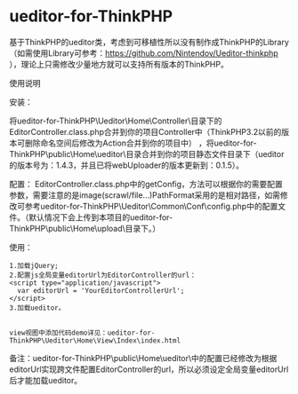 ueditor-for-ThinkPHP
====================

基于ThinkPHP的ueditor类，考虑到可移植性所以没有制作成ThinkPHP的Library（如需使用Library可参考：https://github.com/Nintendov/Ueditor-thinkphp ），理论上只需修改少量地方就可以支持所有版本的ThinkPHP。

使用说明

安装：

将ueditor-for-ThinkPHP\Ueditor\Home\Controller\目录下的 EditorController.class.php合并到你的项目Controller中（ThinkPHP3.2以前的版本可删除命名空间后修改为Action合并到你的项目中） ，将ueditor-for-ThinkPHP\public\Home\ueditor\目录合并到你的项目静态文件目录下（ueditor的版本号为：1.4.3，并且已将webUploader的版本更新到：0.1.5）。

配置：
  EditorController.class.php中的getConfig，方法可以根据你的需要配置参数，需要注意的是image(scrawl/file...)PathFormat采用的是相对路径，如需修改可参考ueditor-for-ThinkPHP\Ueditor\Common\Conf\config.php中的配置文件。（默认情况下会上传到本项目的ueditor-for-ThinkPHP\public\Home\upload\目录下。）


使用：

    1.加载jQuery;
    2.配置js全局变量editorUrl为EditorController的url：
    <script type="application/javascript">
      var editorUrl = 'YourEditorControllerUrl';
    </script>
    3.加载ueditor。


    view视图中添加代码demo详见：ueditor-for-ThinkPHP\Ueditor\Home\View\Index\index.html 

备注：ueditor-for-ThinkPHP\public\Home\ueditor\中的配置已经修改为根据editorUrl实现跨文件配置EditorController的url，所以必须设定全局变量editorUrl后才能加载ueditor。
